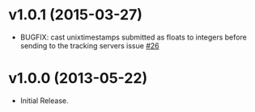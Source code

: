 v1.0.1 (2015-03-27)
===================

  - BUGFIX: cast unixtimestamps submitted as floats to integers before sending
    to the tracking servers issue [#26](https://github.com/kissmetrics/py-KISSmetrics/issues/26)

v1.0.0 (2013-05-22)
===================

  - Initial Release.
